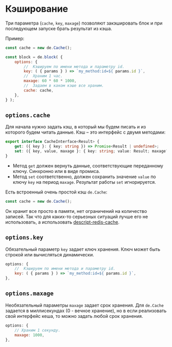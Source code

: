# Кэширование

Три параметра (`cache`, `key`, `maxage`) позволяют закэшировать блок и при последующем запуске брать результат из кэша.

Пример:

```js
const cache = new de.Cache();

const block = de.block( {
    options: {
        //  Кэшируем по имени метода и параметру id.
        key: ( { params } ) => `my_method:id=${ params.id }`,
        //  Храним 1 час.
        maxage: 60 * 60 * 1000,
        //  Задаем в каком кэше все храним.
        cache: cache,
    },
} );
```


## `options.cache`

Для начала нужно задать кэш, в который мы будем писать и из которого будем читать данные.
Кэш – это интерфейс с двумя методами:

```typescript
export interface CacheInterface<Result> {
    get: ({ key }: { key: string }) => Promise<Result | undefined>;
    set: ({ key, value, maxage }: { key: string; value: Result; maxage?: number }) => Promise<void>;
}
```

  * Метод `get` должен вернуть данные, соответствующие переданному ключу. Синхронно или в виде промиса.
  * Метод `set` соответственно, должен сохранить значение `value` по ключу `key` на период `maxage`.
    Результат работы `set` игнорируется.

Есть встроенный очень простой кэш `de.Cache`:

```js
const cache = new de.Cache();
```

Он хранит все просто в памяти, нет ограничений на количество записей.
Так что для каких-то серьезных ситуаций лучше его не использовать, а использовать [descript-redis-cache](https://www.npmjs.com/package/descript-redis-cache).

## `options.key`

Обязательный параметр `key` задает ключ хранения.
Ключ может быть строкой или вычисляться динамически.

```js
options: {
    //  Кэшируем по имени метода и параметру id.
    key: ( { params } ) => `my_method:id=${ params.id }`,
},
```

## `options.maxage`

Необязательный параметры `maxage` задает срок хранения. 
Для `de.Cache` задается в миллисекундах (0 - вечное хранение),
но в если реализовать свой интерфейс кеша, то можно задать любой срок хранения.

```js
options: {
    // Храним 1 секунду.
    maxage: 1000,
},
```
